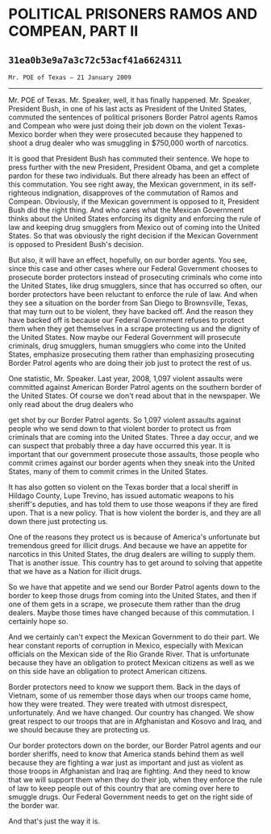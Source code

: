 # POLITICAL PRISONERS RAMOS AND COMPEAN, PART II
## `31ea0b3e9a7a3c72c53acf41a6624311`
`Mr. POE of Texas — 21 January 2009`

---


Mr. POE of Texas. Mr. Speaker, well, it has finally happened. Mr. 
Speaker, President Bush, in one of his last acts as President of the 
United States, commuted the sentences of political prisoners Border 
Patrol agents Ramos and Compean who were just doing their job down on 
the violent Texas-Mexico border when they were prosecuted because they 
happened to shoot a drug dealer who was smuggling in $750,000 worth of 
narcotics.

It is good that President Bush has commuted their sentence. We hope 
to press further with the new President, President Obama, and get a 
complete pardon for these two individuals. But there already has been 
an effect of this commutation. You see right away, the Mexican 
government, in its self-righteous indignation, disapproves of the 
commutation of Ramos and Compean. Obviously, if the Mexican government 
is opposed to it, President Bush did the right thing. And who cares 
what the Mexican Government thinks about the United States enforcing 
its dignity and enforcing the rule of law and keeping drug smugglers 
from Mexico out of coming into the United States. So that was obviously 
the right decision if the Mexican Government is opposed to President 
Bush's decision.

But also, it will have an effect, hopefully, on our border agents. 
You see, since this case and other cases where our Federal Government 
chooses to prosecute border protectors instead of prosecuting criminals 
who come into the United States, like drug smugglers, since that has 
occurred so often, our border protectors have been reluctant to enforce 
the rule of law. And when they see a situation on the border from San 
Diego to Brownsville, Texas, that may turn out to be violent, they have 
backed off. And the reason they have backed off is because our Federal 
Government refuses to protect them when they get themselves in a scrape 
protecting us and the dignity of the United States. Now maybe our 
Federal Government will prosecute criminals, drug smugglers, human 
smugglers who come into the United States, emphasize prosecuting them 
rather than emphasizing prosecuting Border Patrol agents who are doing 
their job just to protect the rest of us.

One statistic, Mr. Speaker. Last year, 2008, 1,097 violent assaults 
were committed against American Border Patrol agents on the southern 
border of the United States. Of course we don't read about that in the 
newspaper. We only read about the drug dealers who


get shot by our Border Patrol agents. So 1,097 violent assaults against 
people who we send down to that violent border to protect us from 
criminals that are coming into the United States. Three a day occur, 
and we can suspect that probably three a day have occurred this year. 
It is important that our government prosecute those assaults, those 
people who commit crimes against our border agents when they sneak into 
the United States, many of them to commit crimes in the United States.

It has also gotten so violent on the Texas border that a local 
sheriff in Hildago County, Lupe Trevino, has issued automatic weapons 
to his sheriff's deputies, and has told them to use those weapons if 
they are fired upon. That is a new policy. That is how violent the 
border is, and they are all down there just protecting us.

One of the reasons they protect us is because of America's 
unfortunate but tremendous greed for illicit drugs. And because we have 
an appetite for narcotics in this United States, the drug dealers are 
willing to supply them. That is another issue. This country has to get 
around to solving that appetite that we have as a Nation for illicit 
drugs.

So we have that appetite and we send our Border Patrol agents down to 
the border to keep those drugs from coming into the United States, and 
then if one of them gets in a scrape, we prosecute them rather than the 
drug dealers. Maybe those times have changed because of this 
commutation. I certainly hope so.

And we certainly can't expect the Mexican Government to do their 
part. We hear constant reports of corruption in Mexico, especially with 
Mexican officials on the Mexican side of the Rio Grande River. That is 
unfortunate because they have an obligation to protect Mexican citizens 
as well as we on this side have an obligation to protect American 
citizens.

Border protectors need to know we support them. Back in the days of 
Vietnam, some of us remember those days when our troops came home, how 
they were treated. They were treated with utmost disrespect, 
unfortunately. And we have changed. Our country has changed. We show 
great respect to our troops that are in Afghanistan and Kosovo and 
Iraq, and we should because they are protecting us.

Our border protectors down on the border, our Border Patrol agents 
and our border sheriffs, need to know that America stands behind them 
as well because they are fighting a war just as important and just as 
violent as those troops in Afghanistan and Iraq are fighting. And they 
need to know that we will support them when they do their job, when 
they enforce the rule of law to keep people out of this country that 
are coming over here to smuggle drugs. Our Federal Government needs to 
get on the right side of the border war.

And that's just the way it is.
